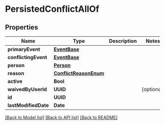 # PersistedConflictAllOf

## Properties
Name | Type | Description | Notes
------------ | ------------- | ------------- | -------------
**primaryEvent** | [**EventBase**](EventBase.md) |  | 
**conflictingEvent** | [**EventBase**](EventBase.md) |  | 
**person** | [**Person**](Person.md) |  | 
**reason** | [**ConflictReasonEnum**](ConflictReasonEnum.md) |  | 
**active** | **Bool** |  | 
**waivedByUserId** | **UUID** |  | [optional] 
**id** | **UUID** |  | 
**lastModifiedDate** | **Date** |  | 

[[Back to Model list]](../README.md#documentation-for-models) [[Back to API list]](../README.md#documentation-for-api-endpoints) [[Back to README]](../README.md)


